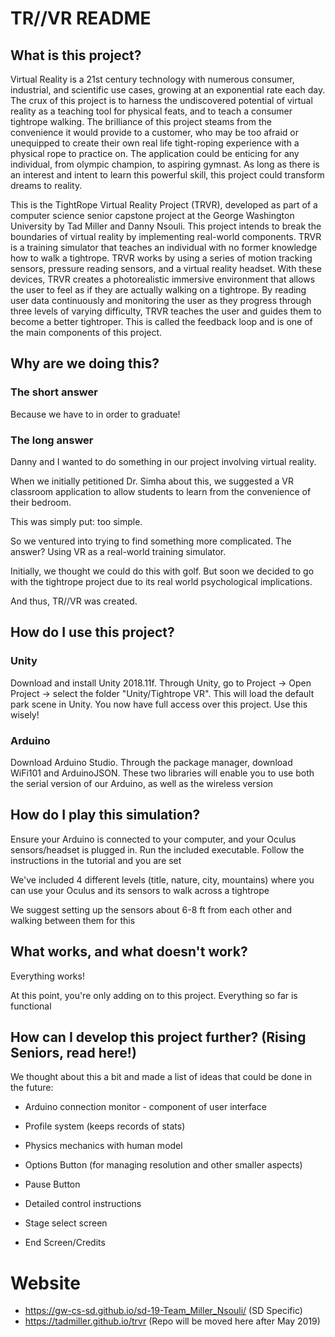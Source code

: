 # TR//VR README

## What is this project?

Virtual Reality is a 21st century technology with numerous consumer, industrial, and scientific use cases, growing at an exponential rate each day. The crux of this project is to harness the undiscovered potential of virtual reality as a teaching tool for physical feats, and to teach a consumer tightrope walking. The brilliance of this project steams from the convenience it would provide to a customer, who may be too afraid or unequipped to create their own real life tight-roping experience with a physical rope to practice on. The application could be enticing for any individual, from olympic champion, to aspiring gymnast. As long as there is an interest and intent to learn this powerful skill, this project could transform dreams to reality.

This is the TightRope Virtual Reality Project (TRVR), developed as part of a computer science senior capstone project at the George Washington University by Tad Miller and Danny Nsouli. This project intends to break the boundaries of virtual reality by implementing real-world components. TRVR is a training simulator that teaches an individual with no former knowledge how to walk a tightrope. TRVR works by using a series of motion tracking sensors, pressure reading sensors, and a virtual reality headset. With these devices, TRVR creates a photorealistic immersive environment that allows the user to feel as if they are actually walking on a tightrope. By reading user data continuously and monitoring the user as they progress through three levels of varying difficulty, TRVR teaches the user and guides them to become a better tightroper. This is called the feedback loop and is one of the main components of this project.

## Why are we doing this?

### The short answer

Because we have to in order to graduate!

### The long answer

Danny and I wanted to do something in our project involving virtual reality.

When we initially petitioned Dr. Simha about this, we suggested a VR classroom application to allow students to learn from the convenience of their bedroom.

This was simply put: too simple.

So we ventured into trying to find something more complicated. The answer? Using VR as a real-world training simulator.

Initially, we thought we could do this with golf. But soon we decided to go with the tightrope project due to its real world psychological implications.

And thus, TR//VR was created.

## How do I use this project?

### Unity

Download and install Unity 2018.11f. Through Unity, go to Project -> Open Project -> select the folder "Unity/Tightrope VR". This will load the default park scene in Unity. You now have full access over this project. Use this wisely!

### Arduino

Download Arduino Studio. Through the package manager, download WiFi101 and ArduinoJSON. These two libraries will enable you to use both the serial version of our Arduino, as well as the wireless version

## How do I play this simulation?

Ensure your Arduino is connected to your computer, and your Oculus sensors/headset is plugged in. Run the included executable. Follow the instructions in the tutorial and you are set

We've included 4 different levels (title, nature, city, mountains) where you can use your Oculus and its sensors to walk across a tightrope

We suggest setting up the sensors about 6-8 ft from each other and walking between them for this

## What works, and what doesn't work?
Everything works!

At this point, you're only adding on to this project. Everything so far is functional

## How can I develop this project further? (Rising Seniors, read here!)

We thought about this a bit and made a list of ideas that could be done in the future:

* Arduino connection monitor - component of user interface

* Profile system (keeps records of stats)

* Physics mechanics with human model

* Options Button (for managing resolution and other smaller aspects)

* Pause Button

* Detailed control instructions

* Stage select screen

* End Screen/Credits

# Website

* https://gw-cs-sd.github.io/sd-19-Team_Miller_Nsouli/ (SD Specific)
* https://tadmiller.github.io/trvr (Repo will be moved here after May 2019)